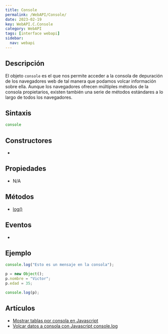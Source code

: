 ```yaml
---
title: Console
permalink: /WebAPI/Console/
date: 2023-02-19
key: WebAPI.C.Console
category: WebAPI
tags: [interface webapi]
sidebar:
  nav: webapi
---
```


## **Descripción**


El objeto `console` es el que nos permite acceder a la consola de depuración de los navegadores web de tal manera que podamos volcar información sobre ella. Aunque los navegadores ofrecen múltiples métodos de la consola propietarios, existen también una serie de métodos estándares a lo largo de todos los navegadores.


## **Sintaxis**


```javascript
console
```


## **Constructores**

- 

## Propiedades

- N/A

## **Métodos**

- [log()](https://www.w3api.com/WebAPI/Console/log/)

## Eventos

- 

## **Ejemplo**


```javascript
console.log("Esto es un mensaje en la consola");

p = new Object();
p.nombre = "Victor";
p.edad = 35;

console.log(p);
```


## Artículos

- [Mostrar tablas por consola en Javascript](https://lineadecodigo.com/javascript/mostrar-tablas-por-consola-en-javascript/)
- [Volcar datos a consola con Javascript console.log](https://lineadecodigo.com/javascript/volcar-datos-a-consola-con-javascript-console-log/)
